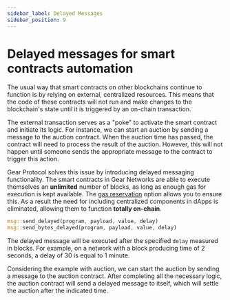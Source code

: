 ```yaml
---
sidebar_label: Delayed Messages
sidebar_position: 9
---
```


# Delayed messages for smart contracts automation

The usual way that smart contracts on other blockchains continue to function is by relying on external, centralized resources. This means that the code of these contracts will not run and make changes to the blockchain's state until it is triggered by an on-chain transaction.

The external transaction serves as a "poke" to activate the smart contract and initiate its logic. For instance, we can start an auction by sending a message to the auction contract. When the auction time has passed, the contract will need to process the result of the auction. However, this will not happen until someone sends the appropriate message to the contract to trigger this action.

Gear Protocol solves this issue by introducing delayed messaging functionality. The smart contracts in Gear Networks are able to execute themselves an **unlimited** number of blocks, as long as enough gas for execution is kept available. The [gas reservation](./gas-reservation.md) option allows you to ensure this. As a result the need for including centralized components in dApps is eliminated, allowing them to function **totally on-chain**.

```rust
msg::send_delayed(program, payload, value, delay)
msg::send_bytes_delayed(program, payload, value, delay)
```

The delayed message will be executed after the specified `delay` measured in blocks. For example, on a network with a block producing time of 2 seconds, a delay of 30 is equal to 1 minute.

Considering the example with auction, we can start the auction by sending a message to the auction contract. After completing all the necessary logic, the auction contract will send a delayed message to itself, which will settle the auction after the indicated time.
